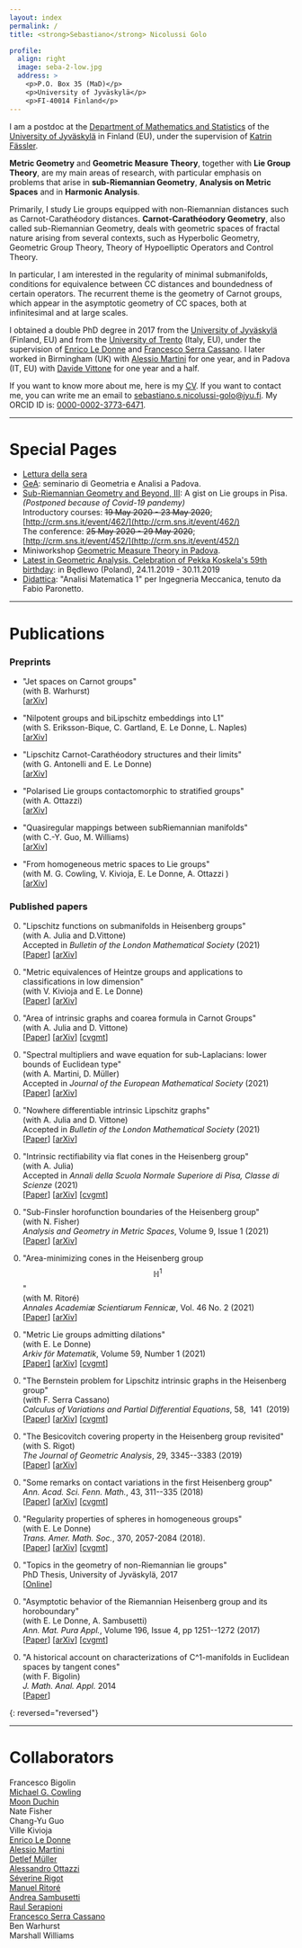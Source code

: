 ```yaml
---
layout: index
permalink: /
title: <strong>Sebastiano</strong> Nicolussi Golo

profile:
  align: right
  image: seba-2-low.jpg
  address: >
    <p>P.O. Box 35 (MaD)</p>
    <p>University of Jyväskylä</p>
    <p>FI-40014 Finland</p>
---
```

<!--
[Test Page](test)
-->

I am a postdoc
at the [Department of Mathematics and Statistics](https://www.jyu.fi/science/en/maths)
of the [University of Jyväskylä](https://www.jyu.fi/en/)
in Finland (EU), under the supervision of
[Katrin Fässler](https://kfaessler.wixsite.com/math/).

**Metric Geometry** and **Geometric Measure Theory**, 
together with  **Lie Group Theory**, 
are my main areas of research,
 with particular emphasis on problems that arise in 
**sub-Riemannian Geometry**,
**Analysis on Metric Spaces**
and in **Harmonic Analysis**.

Primarily, I study Lie groups equipped with non-Riemannian distances such as Carnot-Carathéodory distances.
**Carnot-Carathéodory Geometry**,
 also called sub-Riemannian Geometry,
deals with geometric spaces of fractal nature arising 
from several contexts,
such as Hyperbolic Geometry,
Geometric Group Theory,
Theory of Hypoelliptic Operators
and Control Theory.

In particular, I am interested in the regularity of minimal submanifolds,
conditions for equivalence between CC distances
and boundedness of certain operators.
The recurrent theme is the geometry of Carnot groups, 
which appear in the asymptotic geometry of CC spaces, 
both at infinitesimal and at large scales.

I obtained a double PhD degree in 2017
from the [University of Jyväskylä](http://www.jyu.fi/en/) (Finland, EU) 
and from the [University of Trento](http://www.unitn.it/en) (Italy, EU), 
under the supervision of [Enrico Le Donne](https://sites.google.com/site/enricoledonne/) 
and [Francesco Serra Cassano](http://www4.unitn.it/People/it/Web/Persona/PER0004233#INFO).
I later worked in Birmingham (UK) with 
[Alessio Martini](https://sites.google.com/site/mrtnale/) for one year,
and in Padova (IT, EU) with 
[Davide Vittone](https://www.math.unipd.it/en/department/people/user.php?usertype=2&user=364)
for one year and a half. 

If you want to know more about me, here is my [CV](/assets/pdf/SebastianoNicolussiGolo-CurriculumVitae.pdf). 
If you want to contact me, you can write me an email to <sebastiano.s.nicolussi-golo@jyu.fi>.
My ORCID ID is: [0000-0002-3773-6471](http://orcid.org/0000-0002-3773-6471).

----

Special Pages
=============

* [Lettura della sera](pages/lettura-della-sera)
* [GeA](pages/GeA): seminario di Geometria e Analisi a Padova.
* [Sub-Riemannian Geometry and Beyond, III](https://sites.google.com/view/pisa2020):
	A gist on Lie groups in Pisa.  
	_(Postponed because of Covid-19 pandemy)_  
	Introductory courses: ~~19 May 2020 - 23 May 2020~~; 
	[http://crm.sns.it/event/462/](http://crm.sns.it/event/462/)  
	The conference: ~~25 May 2020 - 29 May 2020~~;
	[http://crm.sns.it/event/452/](http://crm.sns.it/event/452/)  
*	Miniworkshop [Geometric Measure Theory in Padova](https://gmtpadova2020.frama.site).
* [Latest in Geometric Analysis. Celebration of Pekka Koskela's 59th birthday](https://www.impan.pl/en/activities/banach-center/conferences/19-latest): 
	in Będlewo (Poland), 24.11.2019 - 30.11.2019
* [Didattica](https://www.math.unipd.it/~fabio/didattica/index_didattica.html):
	"Analisi Matematica 1" per Ingegneria Meccanica, tenuto da Fabio Paronetto.

---

Publications
============

### Preprints

* "Jet spaces on Carnot groups"  
	(with B. Warhurst)  
	[[arXiv](http://arxiv.org/abs/2201.04534)]
<!-- -->
* "Nilpotent groups and biLipschitz embeddings into L1"  
	(with S. Eriksson-Bique, C. Gartland, E. Le Donne, L. Naples)  
	[[arXiv](https://arxiv.org/abs/2112.11402)]
<!-- -->
* "Lipschitz Carnot-Carathéodory structures and their limits"  
	(with G. Antonelli and E. Le Donne)  
	[[arXiv](https://arxiv.org/abs/2111.06789)]
<!-- -->
* "Polarised Lie groups contactomorphic to stratified groups"  
	(with A. Ottazzi)  
	[[arXiv](https://arxiv.org/abs/1807.03854/)]
<!-- -->
* "Quasiregular mappings between subRiemannian manifolds"  
	(with C.-Y. Guo, M. Williams)  
	[[arXiv](https://arxiv.org/abs/1505.00891/)]
<!-- -->
* "From homogeneous metric spaces to Lie groups"  
	(with M. G. Cowling, V. Kivioja, E. Le Donne, A. Ottazzi )  
	[[arXiv](https://arxiv.org/abs/1705.09648/)]


### Published papers
<!-- -->
0. "Lipschitz functions on submanifolds in Heisenberg groups"  
	(with A. Julia and D.Vittone)  
	Accepted in _Bulletin of the London Mathematical Society_ (2021)  
	[[Paper](http://doi.org/10.1112/blms.12540)]
	[[arXiv](https://arxiv.org/abs/2107.00515)]  
<!-- -->
0. "Metric equivalences of Heintze groups and applications to classifications in low dimension"  
	(with V. Kivioja and E. Le Donne)  
	[[Paper]()]
	[[arXiv](https://arxiv.org/abs/2104.00368)]
<!-- -->
0. "Area of intrinsic graphs and coarea formula in Carnot Groups"  
	(with A. Julia and D. Vittone)  
	[[Paper]()] 
	[[arXiv](https://arxiv.org/abs/2004.02520/)] 
	[[cvgmt](http://cvgmt.sns.it/paper/4635/)]
<!-- -->
0. "Spectral multipliers and wave equation for sub-Laplacians: lower bounds of Euclidean type"  
	(with A. Martini, D. Müller)  
	Accepted in _Journal of the European Mathematical Society_ (2021)  
	[[Paper](http://doi.org/10.4171/JEMS/1191)]
	[[arXiv](https://arxiv.org/abs/1812.02671/)]
<!-- -->
0. "Nowhere differentiable intrinsic Lipschitz graphs"  
	(with A. Julia and D. Vittone)  
	Accepted in _Bulletin of the London Mathematical Society_ (2021)  
	[[Paper](http://doi.org/10.1112/blms.12540)]
	[[arXiv](https://arxiv.org/abs/2101.02985)]
<!-- -->
0. "Intrinsic rectifiability via flat cones in the Heisenberg group"  
	(with A. Julia)  
	Accepted in _Annali della Scuola Normale Superiore di Pisa, Classe di Scienze_ (2021)  
	[[Paper](https://doi.org/10.2422/2036-2145.202005_012)] 
	[[arXiv](https://arxiv.org/abs/2003.09196/)]
	[[cvgmt](http://cvgmt.sns.it/paper/4617/)]
<!-- -->
0. "Sub-Finsler horofunction boundaries of the Heisenberg group"  
	(with N. Fisher)  
	_Analysis and Geometry in Metric Spaces_, Volume 9, Issue 1 (2021)  
	[[Paper](https://doi.org/10.1515/agms-2020-0121)]
	[[arXiv](http://arxiv.org/abs/2009.06820)]
<!-- -->
0. "Area-minimizing cones in the Heisenberg group $$\mathbb{H}^1$$"  
	(with M. Ritoré)  
	_Annales Academiæ Scientiarum Fennicæ_, Vol. 46 No. 2 (2021)  
	[[Paper](https://afm.journal.fi/article/view/110904)]
	[[arXiv](https://arxiv.org/abs/2008.04027)]
<!-- -->
0. "Metric Lie groups admitting dilations"  
	(with E. Le Donne)  
	_Arkiv för Matematik_, Volume 59, Number 1 (2021)  
	[[Paper]](https://dx.doi.org/10.4310/ARKIV.2021.v59.n1.a5)
	[[arXiv](https://arxiv.org/abs/1901.02559/)]
	[[cvgmt](http://cvgmt.sns.it/paper/4185/)]
<!-- -->
0. "The Bernstein problem for Lipschitz intrinsic graphs in the Heisenberg group"  
	(with F. Serra Cassano)  
	_Calculus of Variations and Partial Differential Equations_, 58,  141  (2019)  
	[[Paper](https://doi.org/10.1007/s00526-019-1581-5)]
	[[arXiv](https://arxiv.org/abs/1809.04586/)]
	[[cvgmt](http://cvgmt.sns.it/paper/4042/)]
<!-- -->
0. "The Besicovitch covering property in the Heisenberg group revisited"   
	(with S. Rigot)  
	_The Journal of Geometric Analysis_, 29, 3345--3383 (2019)  
	[[Paper](https://link.springer.com/article/10.1007%2Fs12220-018-00112-z)]
	[[arXiv](https://arxiv.org/abs/1803.04502)]
<!-- -->
0. "Some remarks on contact variations in the first Heisenberg group"  
	_Ann. Acad. Sci. Fenn. Math._, 43, 311--335 (2018)  
	[[Paper](http://www.acadsci.fi/mathematica/Vol43/Golo.html)]
	[[arXiv](https://arxiv.org/abs/1611.07358)]
	[[cvgmt](http://cvgmt.sns.it/paper/2928/)]
<!-- -->
0. "Regularity properties of spheres in homogeneous groups"  
	(with E. Le Donne)  
	_Trans. Amer. Math. Soc._, 370, 2057-2084 (2018).  
	[[Paper](http://www.ams.org/journals/tran/2018-370-03/S0002-9947-2017-07038-0/)]
	[[arXiv](https://arxiv.org/abs/1509.03881)]
	[[cvgmt](http://cvgmt.sns.it/paper/2794/)]
<!-- -->
0. "Topics in the geometry of non-Riemannian lie groups"  
	PhD Thesis, University of Jyväskylä, 2017  
	[[Online](https://jyx.jyu.fi/handle/123456789/55196)]
<!-- -->
0. "Asymptotic behavior of the Riemannian Heisenberg group and its horoboundary"  
	(with E. Le Donne, A. Sambusetti)  
	_Ann. Mat. Pura Appl._, Volume 196, Issue 4, pp 1251--1272 (2017)  
	[[Paper](https://link.springer.com/article/10.1007%2Fs10231-016-0615-2)]
	[[arXiv](https://arxiv.org/abs/1509.00288)]
	[[cvgmt](http://cvgmt.sns.it/paper/2793/)]
<!-- -->
0. "A historical account on characterizations of C^1-manifolds in Euclidean spaces by tangent cones"  
	(with F. Bigolin)  
	_J. Math. Anal. Appl._ 2014  
	[[Paper](https://www.sciencedirect.com/science/article/pii/S0022247X13009396/)]
<!-- -->
{: reversed="reversed"}

---

Collaborators
=============
<!--
- Francesco Bigolin
- [Michael G. Cowling](https://web.maths.unsw.edu.au/~michaelc/)
- [Moon Duchin](https://mduchin.math.tufts.edu/)
- Chang-Yu Guo
- Ville Kivioja
- [Enrico Le Donne](https://sites.google.com/site/enricoledonne/)
- [Alessio Martini](https://sites.google.com/site/mrtnale/)
- [Detlef Müller](http://www.math.uni-kiel.de/analysis/de/mueller/prof.-dr.-detlef-mueller)
- [Alessandro Ottazzi](https://sites.google.com/site/alessandroottazzi/)
- [Séverine Rigot](https://math.unice.fr/~rigot/)
- [Manuel Ritoré](http://www.ugr.es/~ritore/)
- [Andrea Sambusetti](http://www1.mat.uniroma1.it/people/sambusetti/andreas_webpage/home.html)
- [Raul Serapioni](http://www.science.unitn.it/~serapion/)
- [Francesco Serra Cassano](https://webapps.unitn.it/du/it/Persona/PER0004233/Curriculum#INFO)
- Ben Warhurst
- Marshall Williams
-->

Francesco Bigolin  
[Michael G. Cowling](https://web.maths.unsw.edu.au/~michaelc/)  
[Moon Duchin](https://mduchin.math.tufts.edu/)  
Nate Fisher  
Chang-Yu Guo  
Ville Kivioja  
[Enrico Le Donne](https://sites.google.com/site/enricoledonne/)  
[Alessio Martini](https://sites.google.com/site/mrtnale/)  
[Detlef Müller](http://www.math.uni-kiel.de/analysis/de/mueller/prof.-dr.-detlef-mueller)  
[Alessandro Ottazzi](https://sites.google.com/site/alessandroottazzi/)  
[Séverine Rigot](https://math.unice.fr/~rigot/)  
[Manuel Ritoré](http://www.ugr.es/~ritore/)  
[Andrea Sambusetti](http://www1.mat.uniroma1.it/people/sambusetti/andreas_webpage/home.html)  
[Raul Serapioni](http://www.science.unitn.it/~serapion/)  
[Francesco Serra Cassano](https://webapps.unitn.it/du/it/Persona/PER0004233/Curriculum#INFO)  
Ben Warhurst  
Marshall Williams  


